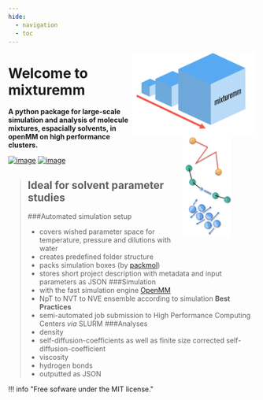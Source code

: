```yaml
---
hide:
  - navigation
  - toc
---
```


<img src="graphics/mixturemm_logo.svg" style="float:right; width: 50%">
<img src="graphics/side_bar_main.svg" style="float:right; width: 20%; clear: both; margin-right: 10%; margin-top: -2%">

# Welcome to mixturemm

**A python package for large-scale simulation and analysis of molecule mixtures, espacially solvents, in openMM on high performance clusters.**

[![image](https://img.shields.io/pypi/v/mixturemm.svg)](https://pypi.python.org/pypi/mixturemm)
[![image](https://img.shields.io/badge/License-MIT-yellow.svg)](https://github.com/FAIRChemistry/mixturemm/blob/main/LICENSE)

>## Ideal for solvent parameter studies
>   
>###Automated simulation setup
>-   covers wished parameter space for temperature, pressure and dilutions with water
>-   creates predefined folder structure
>-   packs simulation boxes (by [packmol](https://github.com/m3g/packmol))
>-   stores short project description with metadata and input parameters as JSON
>###Simulation 
>-   with the fast simulation engine [OpenMM](https://openmm.org/)
>-   NpT to NVT to NVE ensemble according to simulation **Best Practices**
>-   semi-automated job submission to High Performance Computing Centers *via* SLURM
>###Analyses
>-   density
>-   self-diffusion-coefficients as well as finite size corrected self-diffusion-coefficient
>-   viscosity
>-   hydrogen bonds
>-   outputted as JSON

!!! info "Free sofware under the MIT license."